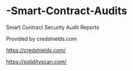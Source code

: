 # -Smart-Contract-Audits
Smart Contract Security Audit Reports

Provided by credshields.com

https://credshields.com/

https://solidityscan.com/
